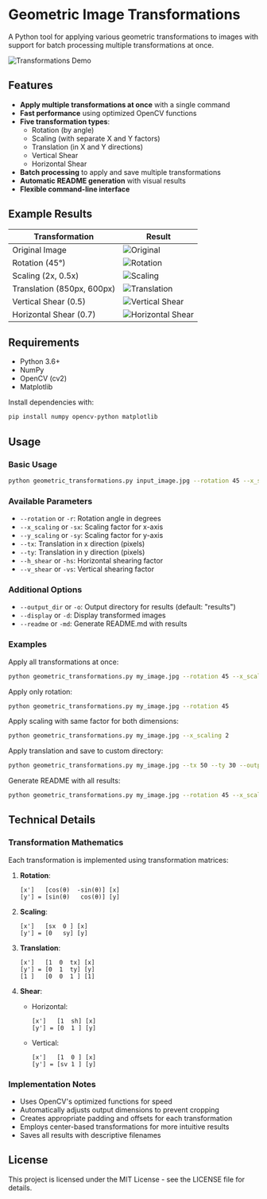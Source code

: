 # Geometric Image Transformations

A Python tool for applying various geometric transformations to images with support for batch processing multiple transformations at once.

![Transformations Demo](results/transformations_collage.jpg)

## Features

- **Apply multiple transformations at once** with a single command
- **Fast performance** using optimized OpenCV functions
- **Five transformation types**:
  - Rotation (by angle)
  - Scaling (with separate X and Y factors)
  - Translation (in X and Y directions)
  - Vertical Shear
  - Horizontal Shear
- **Batch processing** to apply and save multiple transformations
- **Automatic README generation** with visual results
- **Flexible command-line interface**

## Example Results

| Transformation | Result |
|---------------|--------|
| Original Image | ![Original](image_1.jpg) |
| Rotation (45°) | ![Rotation](results/image_1.jpg_rotation_45.jpg) |
| Scaling (2x, 0.5x) | ![Scaling](results/image_1.jpg_scaling_2.0_0.5.jpg) |
| Translation (850px, 600px) | ![Translation](results/image_1.jpg_translation_850.0_600.0.jpg) |
| Vertical Shear (0.5) | ![Vertical Shear](results/image_1.jpg_v_shear_0.5.jpg) |
| Horizontal Shear (0.7) | ![Horizontal Shear](results/image_1.jpg_h_shear_0.7.jpg) |

## Requirements

- Python 3.6+
- NumPy
- OpenCV (cv2)
- Matplotlib

Install dependencies with:

```bash
pip install numpy opencv-python matplotlib
```

## Usage

### Basic Usage

```bash
python geometric_transformations.py input_image.jpg --rotation 45 --x_scaling 2 --y_scaling 0.5 --h_shear 0.7
```

### Available Parameters

- `--rotation` or `-r`: Rotation angle in degrees
- `--x_scaling` or `-sx`: Scaling factor for x-axis
- `--y_scaling` or `-sy`: Scaling factor for y-axis
- `--tx`: Translation in x direction (pixels)
- `--ty`: Translation in y direction (pixels)
- `--h_shear` or `-hs`: Horizontal shearing factor
- `--v_shear` or `-vs`: Vertical shearing factor

### Additional Options

- `--output_dir` or `-o`: Output directory for results (default: "results")
- `--display` or `-d`: Display transformed images
- `--readme` or `-md`: Generate README.md with results

### Examples

Apply all transformations at once:
```bash
python geometric_transformations.py my_image.jpg --rotation 45 --x_scaling 2 --y_scaling 0.5 --tx 50 --ty 30 --h_shear 0.7 --v_shear 0.3 --readme --display
```

Apply only rotation:
```bash
python geometric_transformations.py my_image.jpg --rotation 45
```

Apply scaling with same factor for both dimensions:
```bash
python geometric_transformations.py my_image.jpg --x_scaling 2
```

Apply translation and save to custom directory:
```bash
python geometric_transformations.py my_image.jpg --tx 50 --ty 30 --output_dir "my_results"
```

Generate README with all results:
```bash
python geometric_transformations.py my_image.jpg --rotation 45 --x_scaling 2 --y_scaling 0.5 --h_shear 0.7 --readme
```

## Technical Details

### Transformation Mathematics

Each transformation is implemented using transformation matrices:

1. **Rotation**:
   ```
   [x']   [cos(θ)  -sin(θ)] [x]
   [y'] = [sin(θ)   cos(θ)] [y]
   ```

2. **Scaling**:
   ```
   [x']   [sx  0 ] [x]
   [y'] = [0   sy] [y]
   ```

3. **Translation**:
   ```
   [x']   [1  0  tx] [x]
   [y'] = [0  1  ty] [y]
   [1 ]   [0  0  1 ] [1]
   ```

4. **Shear**:
   - Horizontal:
     ```
     [x']   [1  sh] [x]
     [y'] = [0  1 ] [y]
     ```
   - Vertical:
     ```
     [x']   [1  0 ] [x]
     [y'] = [sv 1 ] [y]
     ```

### Implementation Notes

- Uses OpenCV's optimized functions for speed
- Automatically adjusts output dimensions to prevent cropping
- Creates appropriate padding and offsets for each transformation
- Employs center-based transformations for more intuitive results
- Saves all results with descriptive filenames

## License

This project is licensed under the MIT License - see the LICENSE file for details.